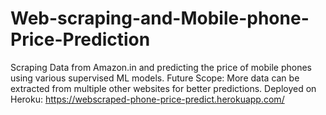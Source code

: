 # Web-scraping-and-Mobile-phone-Price-Prediction
Scraping Data from Amazon.in and predicting the price of mobile phones using various supervised ML models.
Future Scope: More data can be extracted from multiple other websites for better predictions.
Deployed on Heroku: https://webscraped-phone-price-predict.herokuapp.com/
